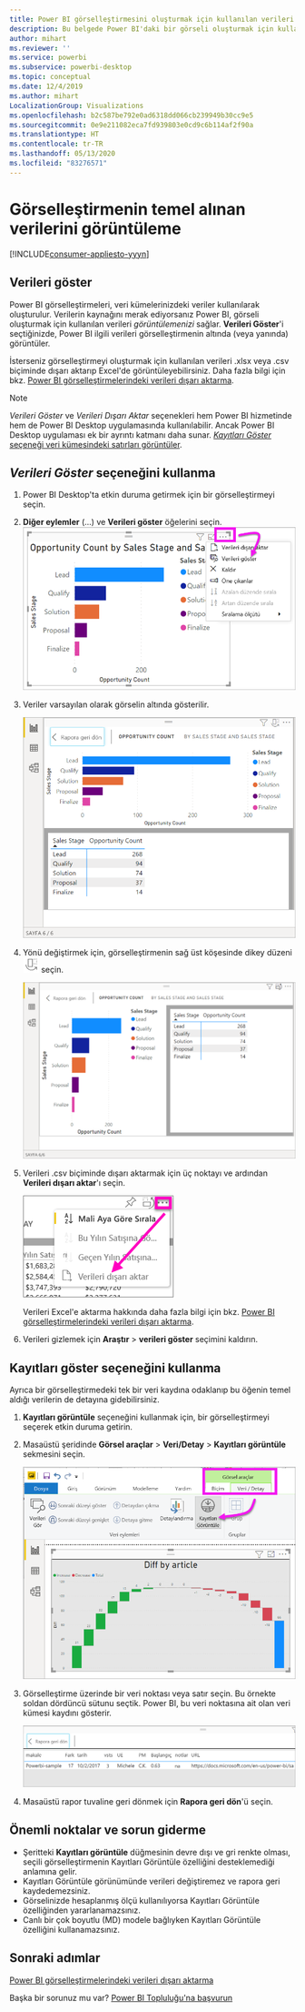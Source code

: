 ```yaml
---
title: Power BI görselleştirmesini oluşturmak için kullanılan verileri gösterme
description: Bu belgede Power BI'daki bir görseli oluşturmak için kullanılan verileri gösterme ve bu verileri .csv dosyası biçiminde dışarı aktarma adımları açıklanmaktadır.
author: mihart
ms.reviewer: ''
ms.service: powerbi
ms.subservice: powerbi-desktop
ms.topic: conceptual
ms.date: 12/4/2019
ms.author: mihart
LocalizationGroup: Visualizations
ms.openlocfilehash: b2c587be792e0ad6318dd066cb239949b30cc9e5
ms.sourcegitcommit: 0e9e211082eca7fd939803e0cd9c6b114af2f90a
ms.translationtype: HT
ms.contentlocale: tr-TR
ms.lasthandoff: 05/13/2020
ms.locfileid: "83276571"
---
```

# <a name="display-a-visualizations-underlying-data"></a>Görselleştirmenin temel alınan verilerini görüntüleme

[!INCLUDE[consumer-appliesto-yyyn](../includes/consumer-appliesto-nyyn.md)]    

## <a name="show-data"></a>Verileri göster
Power BI görselleştirmeleri, veri kümelerinizdeki veriler kullanılarak oluşturulur. Verilerin kaynağını merak ediyorsanız Power BI, görseli oluşturmak için kullanılan verileri *görüntülemenizi* sağlar. **Verileri Göster**'i seçtiğinizde, Power BI ilgili verileri görselleştirmenin altında (veya yanında) görüntüler.

İsterseniz görselleştirmeyi oluşturmak için kullanılan verileri .xlsx veya .csv biçiminde dışarı aktarıp Excel'de görüntüleyebilirsiniz. Daha fazla bilgi için bkz. [Power BI görselleştirmelerindeki verileri dışarı aktarma](power-bi-visualization-export-data.md).

> [!NOTE]
> *Verileri Göster* ve *Verileri Dışarı Aktar* seçenekleri hem Power BI hizmetinde hem de Power BI Desktop uygulamasında kullanılabilir. Ancak Power BI Desktop uygulaması ek bir ayrıntı katmanı daha sunar. [*Kayıtları Göster* seçeneği veri kümesindeki satırları görüntüler](../create-reports/desktop-see-data-see-records.md).
> 
> 

## <a name="using-show-data"></a>*Verileri Göster* seçeneğini kullanma 
1. Power BI Desktop'ta etkin duruma getirmek için bir görselleştirmeyi seçin.

2. **Diğer eylemler** (...) ve **Verileri göster** öğelerini seçin. 
    ![Verileri Göster için görüntüleme seçenekleri](media/service-reports-show-data/power-bi-more-action.png)


3. Veriler varsayılan olarak görselin altında gösterilir.
   
   ![görsel ve veri dikey görüntüsü](media/service-reports-show-data/power-bi-show-data-below.png)

4. Yönü değiştirmek için, görselleştirmenin sağ üst köşesinde dikey düzeni ![dikey yerleşime geçmek için kullanılan simgenin küçük ekran görüntüsü](media/service-reports-show-data/power-bi-vertical-icon-new.png) seçin.
   
   ![görsel ve veri yatay görüntüsü](media/service-reports-show-data/power-bi-show-data-side.png)
5. Verileri .csv biçiminde dışarı aktarmak için üç noktayı ve ardından **Verileri dışarı aktar**'ı seçin.
   
    ![Verileri dışarı aktar’ı seçme](media/service-reports-show-data/power-bi-export-data-new.png)
   
    Verileri Excel'e aktarma hakkında daha fazla bilgi için bkz. [Power BI görselleştirmelerindeki verileri dışarı aktarma](power-bi-visualization-export-data.md).
6. Verileri gizlemek için **Araştır** > **verileri göster** seçimini kaldırın.

## <a name="using-show-records"></a>Kayıtları göster seçeneğini kullanma
Ayrıca bir görselleştirmedeki tek bir veri kaydına odaklanıp bu öğenin temel aldığı verilerin de detayına gidebilirsiniz. 

1. **Kayıtları görüntüle** seçeneğini kullanmak için, bir görselleştirmeyi seçerek etkin duruma getirin. 

2. Masaüstü şeridinde **Görsel araçlar** > **Veri/Detay** > **Kayıtları görüntüle** sekmesini seçin. 

    ![Kayıtları Görüntüle özelliğinin seçili olduğunu gösteren ekran görüntüsü.](media/service-reports-show-data/power-bi-see-record.png)

3. Görselleştirme üzerinde bir veri noktası veya satır seçin. Bu örnekte soldan dördüncü sütunu seçtik. Power BI, bu veri noktasına ait olan veri kümesi kaydını gösterir.

    ![Veri kümesindeki tek bir kaydın ekran görüntüsü.](media/service-reports-show-data/power-bi-row.png)

4. Masaüstü rapor tuvaline geri dönmek için **Rapora geri dön**'ü seçin. 

## <a name="considerations-and-troubleshooting"></a>Önemli noktalar ve sorun giderme

- Şeritteki **Kayıtları görüntüle** düğmesinin devre dışı ve gri renkte olması, seçili görselleştirmenin Kayıtları Görüntüle özelliğini desteklemediği anlamına gelir.
- Kayıtları Görüntüle görünümünde verileri değiştiremez ve rapora geri kaydedemezsiniz.
- Görselinizde hesaplanmış ölçü kullanılıyorsa Kayıtları Görüntüle özelliğinden yararlanamazsınız.
- Canlı bir çok boyutlu (MD) modele bağlıyken Kayıtları Görüntüle özelliğini kullanamazsınız.  

## <a name="next-steps"></a>Sonraki adımlar
[Power BI görselleştirmelerindeki verileri dışarı aktarma](power-bi-visualization-export-data.md)    

Başka bir sorunuz mu var? [Power BI Topluluğu'na başvurun](https://community.powerbi.com/)



